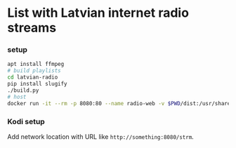 List with Latvian internet radio streams
========================================

### setup
```bash
apt install ffmpeg
# build playlists
cd latvian-radio
pip install slugify
./build.py
# host
docker run -it --rm -p 8080:80 --name radio-web -v $PWD/dist:/usr/share/nginx/html -v $PWD/default.conf:/etc/nginx/conf.d/default.conf nginx
```

### Kodi setup

Add network location with URL like `http://something:8080/strm`.
